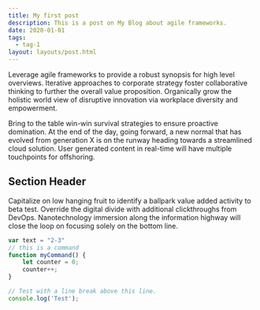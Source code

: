 ```yaml
---
title: My first post
description: This is a post on My Blog about agile frameworks.
date: 2020-01-01
tags:
  - tag-1
layout: layouts/post.html
---
```

Leverage agile frameworks to provide a robust synopsis for high level overviews. Iterative approaches to corporate strategy foster collaborative thinking to further the overall value proposition. Organically grow the holistic world view of disruptive innovation via workplace diversity and empowerment.

Bring to the table win-win survival strategies to ensure proactive domination. At the end of the day, going forward, a new normal that has evolved from generation X is on the runway heading towards a streamlined cloud solution. User generated content in real-time will have multiple touchpoints for offshoring.

## Section Header

Capitalize on low hanging fruit to identify a ballpark value added activity to beta test. Override the digital divide with additional clickthroughs from DevOps. Nanotechnology immersion along the information highway will close the loop on focusing solely on the bottom line.

```javascript
var text = "2-3"
// this is a command
function myCommand() {
	let counter = 0;
	counter++;
}

// Test with a line break above this line.
console.log('Test');
```
